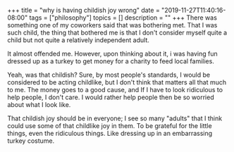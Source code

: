 +++
title = "why is having childish joy wrong"
date = "2019-11-27T11:40:16-08:00"
tags = ["philosophy"]
topics = []
description = ""
+++
There was something one of my coworkers said that was bothering met.
That I was such child, the thing that bothered me is that I don't consider myself quite a child but not quite a relatively independent adult. 

It almost offended me. However, upon thinking about it, i was having fun dressed up as a turkey to get money for a 
charity to feed local families. 

Yeah, was that childish? Sure, by most people's standards, I would be considered to be acting childlike, but I don't think that matters all that much to me.
The money goes to a good cause, and If I have to look ridiculous to help people, I don't care. 
I would rather help people then be so worried about what I look like. 

That childish joy should be in everyone; I see so many "adults" that I think could use some of that childlike joy in them. To be grateful for the little things, even the ridiculous things. Like dressing up in an embarrassing turkey costume. 
